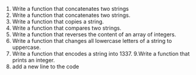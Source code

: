1. Write a function that concatenates two strings
1. Write a function that concatenates two strings.
2. Write a function that copies a string.
3. Write a function that compares two strings.
4. Write a function that reverses the content of an array of integers.
5. Write a function that changes all lowercase letters of a string to uppercase.
7. Write a function that encodes a string into 1337.
9.Write a function that prints an integer.
10. add a new line to the code
